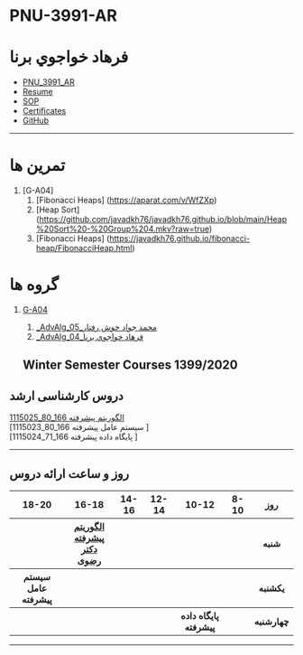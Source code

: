 # PNU-3991-AR

# فرهاد خواجوي برنا
- [PNU_3991_AR](https://github.com/farhad6996/PNU-3991-AR)
- [Resume](https://farhad6996.github.io/) 
- [SOP](https://farhad6996.github.io/SOP/)
- [Certificates](https://github.com/farhad6996/PNU-3991-AR/blob/main/CERTIFICATE.pdf)
- [GitHub](https://github.com/farhad6996)
  
------------------

# تمرین ها
1. [G-A04]
    1. [Fibonacci Heaps] (https://aparat.com/v/WfZXp)
    1. [Heap Sort] (https://github.com/javadkh76/javadkh76.github.io/blob/main/Heap%20Sort%20-%20Group%204.mkv?raw=true)
    1. [Fibonacci Heaps] (https://javadkh76.github.io/fibonacci-heap/FibonacciHeap.html)
# گروه ها
1. [G-A04](https://github.com/AliRazavi-edu/PNU_3991/tree/master/_MSc/AdvancedAlgorithms/1115025_80)

    1. [_AdvAlg_05_محمد جواد خوش رفتار](https://github.com/AliRazavi-edu/PNU_3991/tree/master/_MSc/AdvancedAlgorithms/1115025_80/05_%D9%85%D8%AD%D9%85%D8%AF%D8%AC%D9%88%D8%A7%D8%AF%20%D8%AE%D9%88%D8%B4%20%D8%B1%D9%81%D8%AA%D8%A7%D8%B1)    
    1. [_AdvAlg_04_فرهاد خواجوي برنا](https://github.com/AliRazavi-edu/PNU_3991/tree/master/_MSc/AdvancedAlgorithms/1115025_80/04_%D9%81%D8%B1%D9%87%D8%A7%D8%AF%20%D8%AE%D9%88%D8%A7%D8%AC%D9%88%D9%8A%20%D8%A8%D8%B1%D9%86%D8%A7)
    
    ## Winter Semester Courses 1399/2020

## دروس کارشناسی ارشد

[1115025_80_166   الگوریتم پیشرفته ](https://github.com/AliRazavi-edu/PNU_3991/tree/master/_MSc/AdvancedAlgorithms)
<br>
[1115023_80_166 سیستم عامل پیشرفته ]
<br>
[1115024_71_166 پایگاه داده پیشرفته ]
<br>

--------------

## روز و ساعت ارائه دروس

<table style="width:100%">
  <tr>
    <th>18-20</th>
    <th>16-18</th>
    <th>14-16</th>
    <th>12-14</th>
    <th>10-12</th>
    <th>8-10</th>
    <th>روز</th>
    </tr>
   <tr>
    <th></th>
    <th><a href="https://github.com/AliRazavi-edu/PNU_3991/tree/master/_MSc/AdvancedAlgorithms" >الگوریتم پیشرفته<br>دکتر رضوی</th>
    <th></th>
    <th></th>
    <th></th>
    <th></th>
    <th>شنبه</th>
   </tr>
   </tr>
   <tr>
    <th>سیستم عامل پیشرفته</th>
    <th></th>
    <th></th>
    <th></th>
    <th></th>
    <th></th>
    <th>يكشنبه</th>
  </tr>
  </tr>
   <tr>
    <th></th>
    <th></th>
    <th></th>
    <th></th>
    <th>پایگاه داده پیشرفته</th>
    <th></th>
    <th>چهارشنبه</th>
  </tr>
  </table>

--------------
